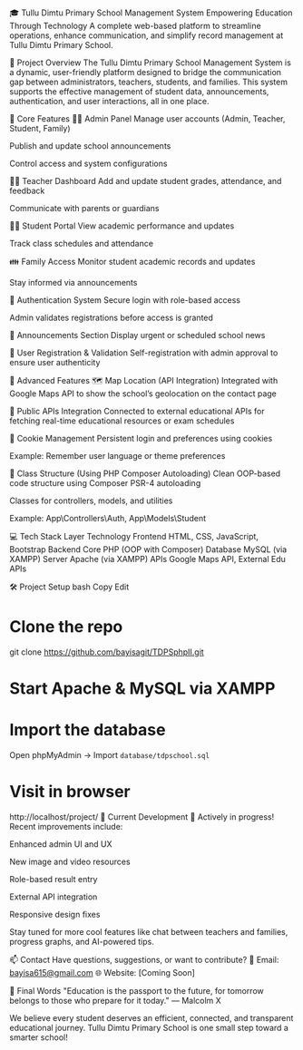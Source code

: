 🎓 Tullu Dimtu Primary School Management System
Empowering Education Through Technology
A complete web-based platform to streamline operations, enhance communication, and simplify record management at Tullu Dimtu Primary School.

🚀 Project Overview
The Tullu Dimtu Primary School Management System is a dynamic, user-friendly platform designed to bridge the communication gap between administrators, teachers, students, and families. This system supports the effective management of student data, announcements, authentication, and user interactions, all in one place.

🌟 Core Features
👨‍💼 Admin Panel
Manage user accounts (Admin, Teacher, Student, Family)

Publish and update school announcements

Control access and system configurations

👩‍🏫 Teacher Dashboard
Add and update student grades, attendance, and feedback

Communicate with parents or guardians

👨‍🎓 Student Portal
View academic performance and updates

Track class schedules and attendance

👪 Family Access
Monitor student academic records and updates

Stay informed via announcements

🔐 Authentication System
Secure login with role-based access

Admin validates registrations before access is granted

📢 Announcements Section
Display urgent or scheduled school news

📝 User Registration & Validation
Self-registration with admin approval to ensure user authenticity

🔧 Advanced Features
🗺️ Map Location (API Integration)
Integrated with Google Maps API to show the school’s geolocation on the contact page

🔌 Public APIs Integration
Connected to external educational APIs for fetching real-time educational resources or exam schedules

🍪 Cookie Management
Persistent login and preferences using cookies

Example: Remember user language or theme preferences

🧱 Class Structure (Using PHP Composer Autoloading)
Clean OOP-based code structure using Composer PSR-4 autoloading

Classes for controllers, models, and utilities

Example: App\Controllers\Auth, App\Models\Student


💻 Tech Stack
Layer	Technology
Frontend	HTML, CSS, JavaScript, Bootstrap
Backend	Core PHP (OOP with Composer)
Database	MySQL (via XAMPP)
Server	Apache (via XAMPP)
APIs	Google Maps API, External Edu APIs

🛠️ Project Setup
bash
Copy
Edit
# Clone the repo
git clone https://github.com/bayisagit/TDPSphpII.git

# Start Apache & MySQL via XAMPP

# Import the database
Open phpMyAdmin → Import `database/tdpschool.sql`

# Visit in browser
http://localhost/project/
🔄 Current Development
🚧 Actively in progress!
Recent improvements include:

Enhanced admin UI and UX

New image and video resources

Role-based result entry

External API integration

Responsive design fixes

Stay tuned for more cool features like chat between teachers and families, progress graphs, and AI-powered tips.

📫 Contact
Have questions, suggestions, or want to contribute?
📧 Email: bayisa615@gmail.com
🌐 Website: [Coming Soon]

🏁 Final Words
"Education is the passport to the future, for tomorrow belongs to those who prepare for it today."
— Malcolm X

We believe every student deserves an efficient, connected, and transparent educational journey. Tullu Dimtu Primary School is one small step toward a smarter school!

